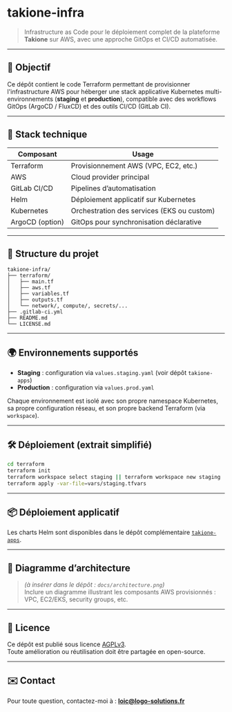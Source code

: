 # takione-infra

> Infrastructure as Code pour le déploiement complet de la plateforme **Takione** sur AWS, avec une approche GitOps et CI/CD automatisée.

---

## 🚀 Objectif

Ce dépôt contient le code Terraform permettant de provisionner l'infrastructure AWS pour héberger une stack applicative Kubernetes multi-environnements (**staging** et **production**), compatible avec des workflows GitOps (ArgoCD / FluxCD) et des outils CI/CD (GitLab CI).

---

## 🔧 Stack technique

| Composant        | Usage                                      |
|------------------|--------------------------------------------|
| Terraform        | Provisionnement AWS (VPC, EC2, etc.)       |
| AWS              | Cloud provider principal                   |
| GitLab CI/CD     | Pipelines d’automatisation                 |
| Helm             | Déploiement applicatif sur Kubernetes      |
| Kubernetes       | Orchestration des services (EKS ou custom) |
| ArgoCD (option)  | GitOps pour synchronisation déclarative    |

---

## 📁 Structure du projet

```
takione-infra/
├── terraform/
│   ├── main.tf
│   ├── aws.tf
│   ├── variables.tf
│   ├── outputs.tf
│   └── network/, compute/, secrets/...
├── .gitlab-ci.yml
├── README.md
└── LICENSE.md
```

---

## 🌍 Environnements supportés

- **Staging** : configuration via `values.staging.yaml` (voir dépôt `takione-apps`)
- **Production** : configuration via `values.prod.yaml`

Chaque environnement est isolé avec son propre namespace Kubernetes, sa propre configuration réseau, et son propre backend Terraform (via `workspace`).

---

## 🛠️ Déploiement (extrait simplifié)

```bash
cd terraform
terraform init
terraform workspace select staging || terraform workspace new staging
terraform apply -var-file=vars/staging.tfvars
```

---

## 📦 Déploiement applicatif

Les charts Helm sont disponibles dans le dépôt complémentaire [`takione-apps`](https://github.com/logo-solutions/takione-apps).

---

## 🧩 Diagramme d’architecture

> *(à insérer dans le dépôt : `docs/architecture.png`)*  
> Inclure un diagramme illustrant les composants AWS provisionnés : VPC, EC2/EKS, security groups, etc.

---

## 📜 Licence

Ce dépôt est publié sous licence [AGPLv3](LICENSE.md).  
Toute amélioration ou réutilisation doit être partagée en open-source.

---

## ✉️ Contact

Pour toute question, contactez-moi à : **loic@logo-solutions.fr**

